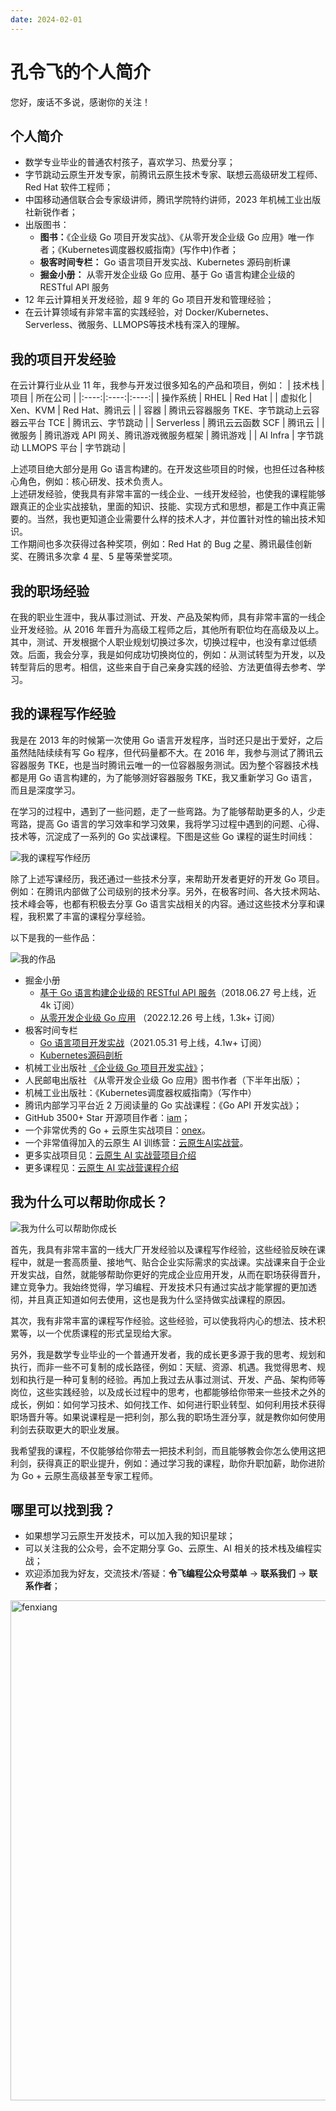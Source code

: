 ```yaml
---
date: 2024-02-01
---
```


# 孔令飞的个人简介

您好，废话不多说，感谢你的关注！

<!-- more -->

## 个人简介

- 数学专业毕业的普通农村孩子，喜欢学习、热爱分享；
- 字节跳动云原生开发专家，前腾讯云原生技术专家、联想云高级研发工程师、Red Hat 软件工程师；
- 中国移动通信联合会专家级讲师，腾讯学院特约讲师，2023 年机械工业出版社新锐作者；
- 出版图书：
  - **图书：**《企业级 Go 项目开发实战》、《从零开发企业级 Go 应用》唯一作者；《Kubernetes调度器权威指南》(写作中)作者；
  - **极客时间专栏：** Go 语言项目开发实战、Kubernetes 源码剖析课
  - **掘金小册：** 从零开发企业级 Go 应用、基于 Go 语言构建企业级的 RESTful API 服务
- 12 年云计算相关开发经验，超 9 年的 Go 项目开发和管理经验；
- 在云计算领域有非常丰富的实践经验，对 Docker/Kubernetes、Serverless、微服务、LLMOPS等技术栈有深入的理解。

## 我的项目开发经验

在云计算行业从业 11 年，我参与开发过很多知名的产品和项目，例如：
| 技术栈 | 项目 | 所在公司 |
|:----:|:----:|:----:|
| 操作系统 | RHEL | Red Hat |
| 虚拟化 | Xen、KVM | Red Hat、腾讯云 |
| 容器 | 腾讯云容器服务 TKE、字节跳动上云容器云平台 TCE |  腾讯云、字节跳动 |
| Serverless | 腾讯云云函数 SCF | 腾讯云 |
| 微服务 | 腾讯游戏 API 网关、腾讯游戏微服务框架 | 腾讯游戏 |
| AI Infra | 字节跳动 LLMOPS 平台 | 字节跳动 |

上述项目绝大部分是用 Go 语言构建的。在开发这些项目的时候，也担任过各种核心角色，例如：核心研发、技术负责人。
<br>
上述研发经验，使我具有非常丰富的一线企业、一线开发经验，也使我的课程能够跟真正的企业实战接轨，里面的知识、技能、实现方式和思想，都是工作中真正需要的。当然，我也更知道企业需要什么样的技术人才，并位置针对性的输出技术知识。
<br>
工作期间也多次获得过各种奖项，例如：Red Hat 的 Bug 之星、腾讯最佳创新奖、在腾讯多次拿 4 星、5 星等荣誉奖项。

## 我的职场经验

在我的职业生涯中，我从事过测试、开发、产品及架构师，具有非常丰富的一线企业开发经验。从 2016 年晋升为高级工程师之后，其他所有职位均在高级及以上。其中，测试、开发根据个人职业规划切换过多次，切换过程中，也没有拿过低绩效。后面，我会分享，我是如何成功切换岗位的，例如：从测试转型为开发，以及转型背后的思考。相信，这些来自于自己亲身实践的经验、方法更值得去参考、学习。

## 我的课程写作经验

我是在 2013 年的时候第一次使用 Go 语言开发程序，当时还只是出于爱好，之后虽然陆陆续续有写 Go 程序，但代码量都不大。在 2016 年，我参与测试了腾讯云容器服务 TKE，也是当时腾讯云唯一的一位容器服务测试。因为整个容器技术栈都是用 Go 语言构建的，为了能够测好容器服务 TKE，我又重新学习 Go 语言，而且是深度学习。

在学习的过程中，遇到了一些问题，走了一些弯路。为了能够帮助更多的人，少走弯路，提高 Go 语言的学习效率和学习效果，我将学习过程中遇到的问题、心得、技术等，沉淀成了一系列的 Go 实战课程。下图是这些 Go 课程的诞生时间线：

![我的课程写作经历](/images/我的课程写作经历.png)

除了上述写课经历，我还通过一些技术分享，来帮助开发者更好的开发 Go 项目。例如：在腾讯内部做了公司级别的技术分享。另外，在极客时间、各大技术网站、技术峰会等，也都有积极去分享 Go 语言实战相关的内容。通过这些技术分享和课程，我积累了丰富的课程分享经验。

以下是我的一些作品：

![我的作品](/images/我的课程写作经历-水印.png)


- 掘金小册
  - [基于 Go 语言构建企业级的 RESTful API 服务](https://juejin.cn/book/6844733730678898702?utm_source=profile_book)（2018.06.27 号上线，近 4k 订阅）
  - [从零开发企业级 Go 应用](https://juejin.cn/book/7176608782871429175?utm_source=profile_book) （2022.12.26 号上线，1.3k+ 订阅）
- 极客时间专栏
  - [Go 语言项目开发实战](https://time.geekbang.org/column/intro/100079601)（2021.05.31 号上线，4.1w+ 订阅）
  - [Kubernetes源码剖析]()
- 机械工业出版社 [《企业级 Go 项目开发实战》](https://book.douban.com/subject/36262929/)；
- 人民邮电出版社 《从零开发企业级 Go 应用》图书作者（下半年出版）；
- 机械工业出版社：《Kubernetes调度器权威指南》（写作中）
- 腾讯内部学习平台近 2 万阅读量的 Go 实战课程：《Go API 开发实战》；
- GitHub 3500+ Star 开源项目作者：[iam](https://github.com/marmotedu/iam)；
- 一个非常优秀的 Go + 云原生实战项目：[onex](https://github.com/superproj/onex)。
- 一个非常值得加入的云原生 AI 训练营：[云原生AI实战营](https://t.zsxq.com/17mjPoYGc)。
- 更多实战项目见：[云原生 AI 实战营项目介绍](https://www.yuque.com/konglingfei-vzag4/cloud/opbxkag8uk98s9cg)
- 更多课程见：[云原生 AI 实战营课程介绍](https://www.yuque.com/konglingfei-vzag4/cloud/kn3ch99yaztq024i)

## 我为什么可以帮助你成长？

![我为什么可以帮助你成长](/images/我为什么可以帮助你成长-水印.png)

首先，我具有非常丰富的一线大厂开发经验以及课程写作经验，这些经验反映在课程中，就是一套高质量、接地气、贴合企业实际需求的实战课。实战课来自于企业开发实战，自然，就能够帮助你更好的完成企业应用开发，从而在职场获得晋升，建立竞争力。我始终觉得，学习编程、开发技术只有通过实战才能掌握的更加透彻，并且真正知道如何去使用，这也是我为什么坚持做实战课程的原因。

其次，我有非常丰富的课程写作经验。这些经验，可以使我将内心的想法、技术积累等，以一个优质课程的形式呈现给大家。

另外，我是数学专业毕业的一个普通开发者，我的成长更多源于我的思考、规划和执行，而非一些不可复制的成长路径，例如：天赋、资源、机遇。我觉得思考、规划和执行是一种可复制的经验。再加上我过去从事过测试、开发、产品、架构师等岗位，这些实践经验，以及成长过程中的思考，也都能够给你带来一些技术之外的成长，例如：如何学习技术、如何找工作、如何进行职业转型、如何利用技术获得职场晋升等。如果说课程是一把利剑，那么我的职场生涯分享，就是教你如何使用利剑去获取更大的职业发展。

我希望我的课程，不仅能够给你带去一把技术利剑，而且能够教会你怎么使用这把利剑，获得真正的职业提升，例如：通过学习我的课程，助你升职加薪，助你进阶为 Go + 云原生高级甚至专家工程师。

## 哪里可以找到我？

- 如果想学习云原生开发技术，可以加入我的知识星球；
- 可以关注我的公众号，会不定期分享 Go、云原生、AI 相关的技术栈及编程实战；
- 欢迎添加我为好友，交流技术/答疑：**令飞编程公众号菜单** -> **联系我们** -> **联系作者**；

<img src="/images/contact/合并-知识星球-公众号-交流群.png" alt="fenxiang" style="display: block;width:800px;height:auto;margin-left: auto;margin-right: auto;">
